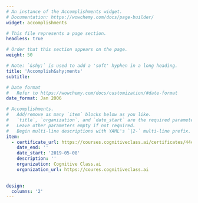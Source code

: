 ```yaml
---
# An instance of the Accomplishments widget.
# Documentation: https://wowchemy.com/docs/page-builder/
widget: accomplishments

# This file represents a page section.
headless: true

# Order that this section appears on the page.
weight: 50

# Note: `&shy;` is used to add a 'soft' hyphen in a long heading.
title: 'Accomplish&shy;ments'
subtitle:

# Date format
#   Refer to https://wowchemy.com/docs/customization/#date-format
date_format: Jan 2006

# Accomplishments.
#   Add/remove as many `item` blocks below as you like.
#   `title`, `organization`, and `date_start` are the required parameters.
#   Leave other parameters empty if not required.
#   Begin multi-line descriptions with YAML's `|2-` multi-line prefix.
item:
  - certificate_url: https://courses.cognitiveclass.ai/certificates/44cb9cb6afa7464d811886ef9fe12520?fbclid=IwAR0jX-TtllNBXXBQ4OIH84zZBJ5RPd256wuhdslC-KJiH8AHw4yp1YdvumQ
    date_end: ''
    date_start: '2019-05-08'
    description: ''
    organization: Cognitive Class.ai
    organization_url: https://coures.cognitiveclass.ai
    

design:
  columns: '2'
---
```

